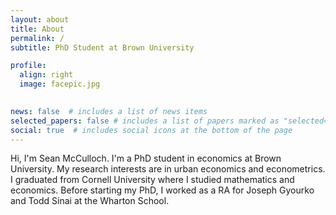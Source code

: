 ```yaml
---
layout: about
title: About
permalink: /
subtitle: PhD Student at Brown University

profile:
  align: right
  image: facepic.jpg
  

news: false  # includes a list of news items
selected_papers: false # includes a list of papers marked as "selected={true}"
social: true  # includes social icons at the bottom of the page
---
```


Hi, I'm Sean McCulloch. I'm a PhD student in economics at Brown University. My research interests are in urban economics and econometrics.  
I graduated from Cornell University where I studied mathematics and economics. Before starting my PhD, I worked as a RA for Joseph Gyourko and Todd Sinai at the Wharton School.

